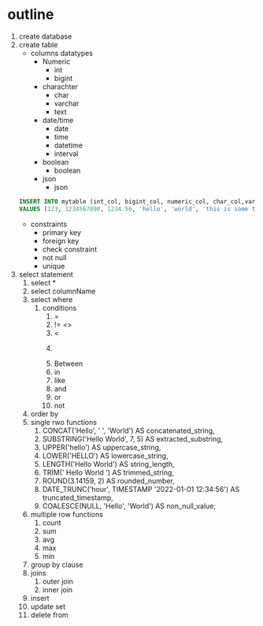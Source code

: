 # outline 
1. create database 
2. create table
    - columns datatypes
      - Numeric
        - int
        - bigint
      - charachter 
        - char 
        - varchar
        - text
      - date/time
        - date
        - time
        - datetime
        - interval
      - boolean
        - boolean
      - json
        - json 
    ```sql
    INSERT INTO mytable (int_col, bigint_col, numeric_col, char_col,varchar_col, text_col, date_col, time_col, timestamp_col, interval_col, bool_col, bytea_col, json_col, jsonb_col)
    VALUES (123, 1234567890, 1234.56, 'hello', 'world', 'this is some text', '2022-03-20', '15:30:00', '2022-03-20 15:30:00', INTERVAL '1 day', TRUE, E'\\xDEADBEEF', '{"name": "John Smith", "age": 35}', '{"name": "Jane Doe", "age": 40}');
    ```
    - constraints 
      - primary key 
      - foreign key
      - check constraint 
      - not null 
      - unique 
3. select statement
   1. select *
   2. select columnName
   3. select where 
      1. conditions 
         1. = 
         2. != <>
         3. <
         4. >
         5. Between
         6. in
         7. like
         8. and
         9. or
         10. not
    4. order by 
    5. single rwo functions 
        1. CONCAT('Hello', ' ', 'World') AS concatenated_string,
        2. SUBSTRING('Hello World', 7, 5) AS extracted_substring,
        3. UPPER('hello') AS uppercase_string,
        4. LOWER('HELLO') AS lowercase_string,
        5. LENGTH('Hello World') AS string_length,
        6. TRIM('   Hello World   ') AS trimmed_string,
        7. ROUND(3.14159, 2) AS rounded_number,
        8. DATE_TRUNC('hour', TIMESTAMP '2022-01-01 12:34:56') AS truncated_timestamp,
        9. COALESCE(NULL, 'Hello', 'World') AS non_null_value;
    6.  multiple row functions 
         1.  count
         2.  sum
         3.  avg
         4.  max
         5.  min
     7. group by clause 
     8. joins 
        1. outer join
        2.  inner join 
    9. insert 
    10. update set
    11. delete from  
